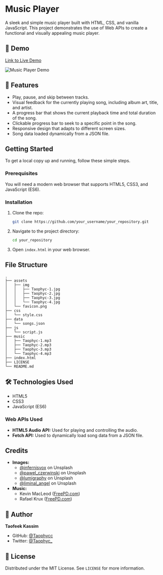 # Music Player

A sleek and simple music player built with HTML, CSS, and vanilla JavaScript. This project demonstrates the use of Web APIs to create a functional and visually appealing music player.

## 👾 Demo

[Link to Live Demo](https://musicc-playerr.vercel.app)

![Music Player Demo](https://media1.giphy.com/media/v1.Y2lkPTc5MGI3NjExNzhlcWowdGhueHIwZjd3MGJkemZqMTZsaXlvNm44ZWs3Z2U5eDVuOCZlcD12MV9pbnRlcm5hbF9naWZfYnlfaWQmY3Q9Zw/RlLBmHKJyw6my4f1lM/giphy.gif)

## 🎵 Features

- Play, pause, and skip between tracks.
- Visual feedback for the currently playing song, including album art, title, and artist.
- A progress bar that shows the current playback time and total duration of the song.
- Clickable progress bar to seek to a specific point in the song.
- Responsive design that adapts to different screen sizes.
- Song data loaded dynamically from a JSON file.

## Getting Started

To get a local copy up and running, follow these simple steps.

### Prerequisites

You will need a modern web browser that supports HTML5, CSS3, and JavaScript (ES6).

### Installation

1.  Clone the repo:
    ```sh
    git clone https://github.com/your_username/your_repository.git
    ```
2.  Navigate to the project directory:
    ```sh
    cd your_repository
    ```
3.  Open `index.html` in your web browser.

## File Structure

```
.
├── assets
│   ├── img
│   │   ├── Taophyc-1.jpg
│   │   ├── Taophyc-2.jpg
│   │   ├── Taophyc-3.jpg
│   │   └── Taophyc-4.jpg
│   └── favicon.png
├── css
│   └── style.css
├── data
│   └── songs.json
├── js
│   └── script.js
├── music
│   ├── Taophyc-1.mp3
│   ├── Taophyc-2.mp3
│   ├── Taophyc-3.mp3
│   └── Taophyc-4.mp3
├── index.html
├── LICENSE
└── README.md
```

## 🛠️ Technologies Used

- HTML5
- CSS3
- JavaScript (ES6)

### Web APIs Used

- **HTML5 Audio API:** Used for playing and controlling the audio.
- **Fetch API:** Used to dynamically load song data from a JSON file.

## Credits

- **Images:**
  - [@infernisvox](https://unsplash.com/@infernisvox) on Unsplash
  - [@pawel_czerwinski](https://unsplash.com/@pawel_czerwinski) on Unsplash
  - [@lumigraphy](https://unsplash.com/@lumigraphy) on Unsplash
  - [@liminal_angel](https://unsplash.com/@liminal_angel) on Unsplash
- **Music:**
  - Kevin MacLeod ([FreePD.com](http://FreePD.com))
  - Rafael Krux ([FreePD.com](http://FreePD.com))

## 👤 Author

**Taofeek Kassim**

- GitHub: [@Taophycc](https://github.com/Taophycc)
- Twitter: [@Taophyc\_](https://x.com/Taophyc_)

## 📜 License

Distributed under the MIT License. See `LICENSE` for more information.
